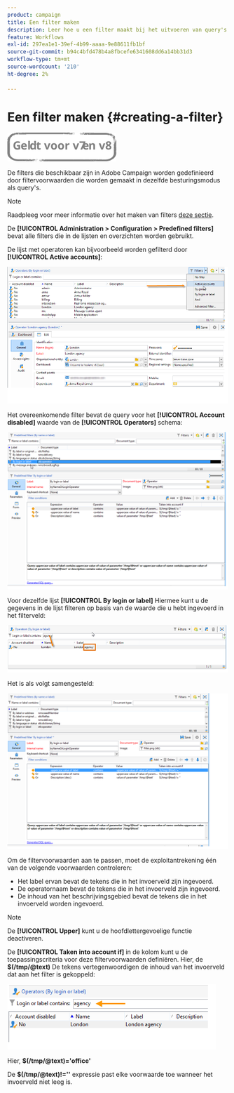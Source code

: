 ```yaml
---
product: campaign
title: Een filter maken
description: Leer hoe u een filter maakt bij het uitvoeren van query's
feature: Workflows
exl-id: 297ea1e1-39ef-4b99-aaaa-9e88611fb1bf
source-git-commit: b94c4bfd478b4a8fbcefe6341608dd6a14bb31d3
workflow-type: tm+mt
source-wordcount: '210'
ht-degree: 2%

---
```


# Een filter maken {#creating-a-filter}

![](../../assets/common.svg)

De filters die beschikbaar zijn in Adobe Campaign worden gedefinieerd door filtervoorwaarden die worden gemaakt in dezelfde besturingsmodus als query&#39;s.

>[!NOTE]
>
>Raadpleeg voor meer informatie over het maken van filters [deze sectie](../../platform/using/filtering-options.md).

De **[!UICONTROL Administration > Configuration > Predefined filters]** bevat alle filters die in de lijsten en overzichten worden gebruikt.

De lijst met operatoren kan bijvoorbeeld worden gefilterd door **[!UICONTROL Active accounts]**:

![](assets/query_editor_filter_sample_1.png)

Het overeenkomende filter bevat de query voor het **[!UICONTROL Account disabled]** waarde van de **[!UICONTROL Operators]** schema:

![](assets/query_editor_filter_sample_2.png)

Voor dezelfde lijst **[!UICONTROL By login or label]** Hiermee kunt u de gegevens in de lijst filteren op basis van de waarde die u hebt ingevoerd in het filterveld:

![](assets/query_editor_filter_sample_3.png)

Het is als volgt samengesteld:

![](assets/query_editor_filter_sample_4.png)

Om de filtervoorwaarden aan te passen, moet de exploitantrekening één van de volgende voorwaarden controleren:

* Het label ervan bevat de tekens die in het invoerveld zijn ingevoerd.
* De operatornaam bevat de tekens die in het invoerveld zijn ingevoerd.
* De inhoud van het beschrijvingsgebied bevat de tekens die in het invoerveld worden ingevoerd.

>[!NOTE]
>
>De **[!UICONTROL Upper]** kunt u de hoofdlettergevoelige functie deactiveren.

De **[!UICONTROL Taken into account if]** in de kolom kunt u de toepassingscriteria voor deze filtervoorwaarden definiëren. Hier, de **$(/tmp/@text)** De tekens vertegenwoordigen de inhoud van het invoerveld dat aan het filter is gekoppeld:

![](assets/query_editor_filter_sample_5.png)

Hier, **$(/tmp/@text)=&#39;office&#39;**

De **$(/tmp/@text)!=&#39;&#39;** expressie past elke voorwaarde toe wanneer het invoerveld niet leeg is.
